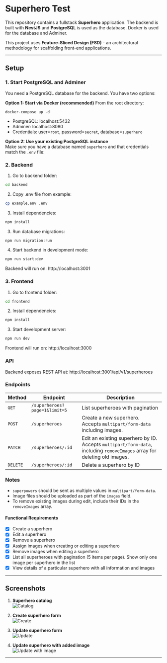 # Superhero Test

This repository contains a fullstack **Superhero** application. The backend is built with **NestJS** and **PostgreSQL** is used as the database. Docker is used for the database and Adminer.  

This project uses **Feature-Sliced Design (FSD)** - an architectural methodology for scaffolding front-end applications.


---

## Setup

### 1. Start PostgreSQL and Adminer

You need a PostgreSQL database for the backend. You have two options:

**Option 1: Start via Docker (recommended)** 
From the root directory:

```
docker-compose up -d
```

- PostgreSQL: localhost:5432
- Adminer: localhost:8080
- Credentials: user=`root`, password=`secret`, database=`superhero`

**Option 2: Use your existing PostgreSQL instance**  
Make sure you have a database named `superhero` and that credentials match the `.env` file:

### 2. Backend


1. Go to backend folder:
```bash
cd backend
```

2. Copy .env file from example:
```bash
cp example.env .env
```

3. Install dependencies:
```bash
npm install
```

3. Run database migrations:
```bash
npm run migration:run
```

4. Start backend in development mode:
```bash
npm run start:dev
```

Backend will run on: http://localhost:3001

### 3. Frontend

1. Go to frontend folder:
```bash
cd frontend
```

2. Install dependencies:
```bash
npm install
```

3. Start development server:
```bash
npm run dev
```

Frontend will run on: http://localhost:3000


### API

Backend exposes REST API at:
http://localhost:3001/api/v1/superheroes

### Endpoints

| Method | Endpoint | Description |
|--------|----------|-------------|
| `GET` | `/superheroes?page=1&limit=5` | List superheroes with pagination |
| `POST` | `/superheroes` | Create a new superhero. Accepts `multipart/form-data` including images. |
| `PATCH` | `/superheroes/:id` | Edit an existing superhero by ID. Accepts `multipart/form-data`, including `removeImages` array for deleting old images. |
| `DELETE` | `/superheroes/:id` | Delete a superhero by ID |

### Notes

- `superpowers` should be sent as multiple values in `multipart/form-data`.
- Image files should be uploaded as part of the `images` field.
- To remove existing images during edit, include their IDs in the `removeImages` array.

#### Functional Requirements

- [x] Create a superhero
- [x] Edit a superhero
- [x] Remove a superhero
- [x] Assign images when creating or editing a superhero
- [x] Remove images when editing a superhero
- [x] List all superheroes with pagination (5 items per page). Show only one image per superhero in the list
- [x] View details of a particular superhero with all information and images

---

## Screenshots

1. **Superhero catalog**  
![Catalog](https://github.com/Gronify/jsn-test-task/blob/master/assets/Screenshot_1.jpg?raw=true)

2. **Create superhero form**  
![Create](https://github.com/Gronify/jsn-test-task/blob/master/assets/Screenshot_2.jpg?raw=true)

3. **Update superhero form**  
![Update](https://github.com/Gronify/jsn-test-task/blob/master/assets/Screenshot_3.jpg?raw=true)

4. **Update superhero with added image**  
![Update with image](https://github.com/Gronify/jsn-test-task/blob/master/assets/Screenshot_4.jpg?raw=true)

---